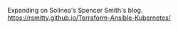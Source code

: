 

Expanding on Solinea's Spencer Smith's blog.
https://rsmitty.github.io/Terraform-Ansible-Kubernetes/


